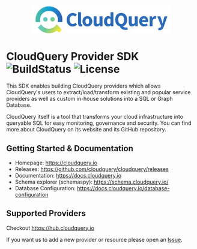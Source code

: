 <p align="center">
<a href="https://cloudquery.io">
<img alt="cloudquery logo" width=75% src="https://github.com/cloudquery/cloudquery/raw/main/docs/images/logo.png" />
</a>
</p>


CloudQuery Provider SDK ![BuildStatus](https://img.shields.io/github/workflow/status/cloudquery/cq-provider-sdk/UnitTest?style=flat-square) ![License](https://img.shields.io/github/license/cloudquery/cloudquery?style=flat-square)
=======================

This SDK enables building CloudQuery providers which allows CloudQuery's users to extract/load/transform existing and popular service providers as well as custom in-house solutions into a SQL or Graph Database.

CloudQuery itself is a tool that transforms your cloud infrastructure into queryable SQL for easy monitoring, governance and security. You can find more about CloudQuery on its website and its GitHub repository.


## Getting Started & Documentation

* Homepage: https://cloudquery.io
* Releases: https://github.com/cloudquery/cloudquery/releases
* Documentation: https://docs.cloudquery.io
* Schema explorer (schemaspy): https://schema.cloudquery.io/
* Database Configuration: https://docs.cloudquery.io/database-configuration

## Supported Providers

Checkout https://hub.cloudquery.io

If you want us to add a new provider or resource please open an [Issue](https://github.com/cloudquery/cloudquery/issues).
